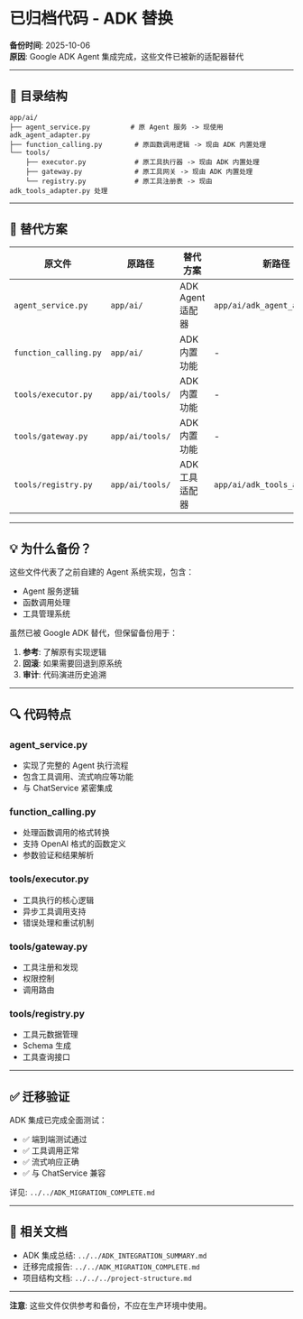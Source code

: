 # 已归档代码 - ADK 替换

**备份时间**: 2025-10-06  
**原因**: Google ADK Agent 集成完成，这些文件已被新的适配器替代

---

## 📂 目录结构

```
app/ai/
├── agent_service.py          # 原 Agent 服务 -> 现使用 adk_agent_adapter.py
├── function_calling.py        # 原函数调用逻辑 -> 现由 ADK 内置处理
└── tools/
    ├── executor.py            # 原工具执行器 -> 现由 ADK 内置处理
    ├── gateway.py             # 原工具网关 -> 现由 ADK 内置处理
    └── registry.py            # 原工具注册表 -> 现由 adk_tools_adapter.py 处理
```

---

## 🔄 替代方案

| 原文件 | 原路径 | 替代方案 | 新路径 |
|--------|--------|----------|--------|
| `agent_service.py` | `app/ai/` | ADK Agent 适配器 | `app/ai/adk_agent_adapter.py` |
| `function_calling.py` | `app/ai/` | ADK 内置功能 | - |
| `tools/executor.py` | `app/ai/tools/` | ADK 内置功能 | - |
| `tools/gateway.py` | `app/ai/tools/` | ADK 内置功能 | - |
| `tools/registry.py` | `app/ai/tools/` | ADK 工具适配器 | `app/ai/adk_tools_adapter.py` |

---

## 💡 为什么备份？

这些文件代表了之前自建的 Agent 系统实现，包含：
- Agent 服务逻辑
- 函数调用处理
- 工具管理系统

虽然已被 Google ADK 替代，但保留备份用于：
1. **参考**: 了解原有实现逻辑
2. **回滚**: 如果需要回退到原系统
3. **审计**: 代码演进历史追溯

---

## 🔍 代码特点

### agent_service.py
- 实现了完整的 Agent 执行流程
- 包含工具调用、流式响应等功能
- 与 ChatService 紧密集成

### function_calling.py
- 处理函数调用的格式转换
- 支持 OpenAI 格式的函数定义
- 参数验证和结果解析

### tools/executor.py
- 工具执行的核心逻辑
- 异步工具调用支持
- 错误处理和重试机制

### tools/gateway.py
- 工具注册和发现
- 权限控制
- 调用路由

### tools/registry.py
- 工具元数据管理
- Schema 生成
- 工具查询接口

---

## ✅ 迁移验证

ADK 集成已完成全面测试：
- ✅ 端到端测试通过
- ✅ 工具调用正常
- ✅ 流式响应正确
- ✅ 与 ChatService 兼容

详见: `../../ADK_MIGRATION_COMPLETE.md`

---

## 🔗 相关文档

- ADK 集成总结: `../../ADK_INTEGRATION_SUMMARY.md`
- 迁移完成报告: `../../ADK_MIGRATION_COMPLETE.md`
- 项目结构文档: `../../../project-structure.md`

---

**注意**: 这些文件仅供参考和备份，不应在生产环境中使用。


